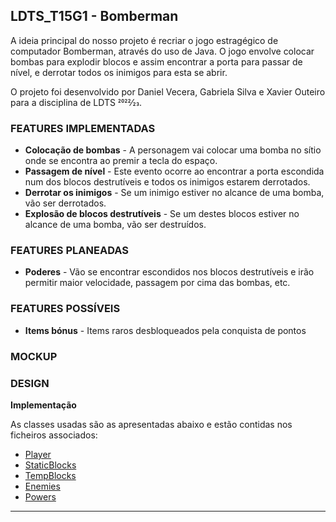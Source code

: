 ## LDTS_T15G1 - Bomberman

A ideia principal do nosso projeto é recriar o jogo estragégico de computador Bomberman, através do uso de Java. O jogo envolve colocar bombas para explodir blocos e assim encontrar a porta para passar de nível, e derrotar todos os inimigos para esta se abrir.

O projeto foi desenvolvido por Daniel Vecera, Gabriela Silva e Xavier Outeiro para a disciplina de LDTS 2022⁄23.

### FEATURES IMPLEMENTADAS

- **Colocação de bombas** - A personagem vai colocar uma bomba no sítio onde se encontra ao premir a tecla do espaço.
- **Passagem de nível** - Este evento ocorre ao encontrar a porta escondida num dos blocos destrutíveis e todos os inimigos estarem derrotados.
- **Derrotar os inimigos** - Se um inimigo estiver no alcance de uma bomba, vão ser derrotados.
- **Explosão de blocos destrutíveis** - Se um destes blocos estiver no alcance de uma bomba, vão ser destruídos.

### FEATURES PLANEADAS

- **Poderes** - Vão se encontrar escondidos nos blocos destrutíveis e irão permitir maior velocidade, passagem por cima das bombas, etc.

### FEATURES POSSÍVEIS

- **Items bónus** - Items raros desbloqueados pela conquista de pontos

### MOCKUP


### DESIGN

**Implementação**

As classes usadas são as apresentadas abaixo e estão contidas nos ficheiros associados:

- [Player](https://github.com/FEUP-LDTS-2022/project-l15gr01/src/main/java/elements/Player.java)
- [StaticBlocks](https://github.com/FEUP-LDTS-2022/project-l15gr01/src/main/java/elements/StaticBlock.java)
- [TempBlocks](https://github.com/FEUP-LDTS-2022/project-l15gr01/src/main/java/elements/TempBlock.java)
- [Enemies](https://github.com/FEUP-LDTS-2022/project-l15gr01/src/main/java/elements/Enemies.java)
- [Powers](https://github.com/FEUP-LDTS-2022/project-l15gr01/src/main/java/elements/Powers.java)

------

